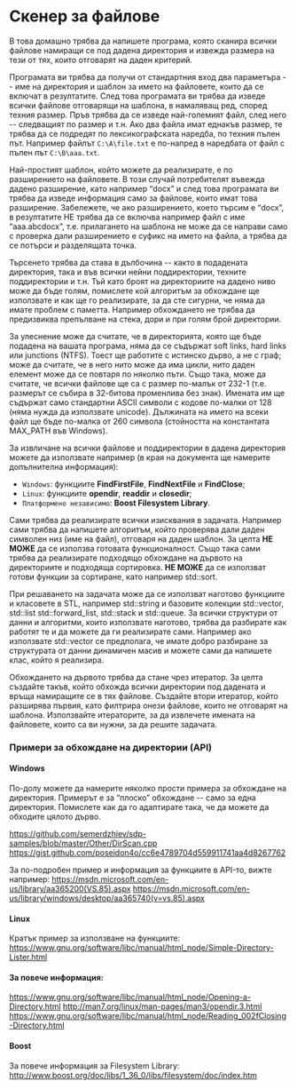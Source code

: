 ﻿# Скенер за файлове
В това домашно трябва да напишете програма, която сканира всички файлове намиращи се под дадена директория и извежда размера на тези от тях, които отговарят на даден критерий.

Програмата ви трябва да получи от стандартния вход два параметъра -- име на директория и шаблон за името на  файловете, които да се включат в резултатите. След това програмата ви трябва да изведе всички файлове отговарящи на шаблона, в намаляващ ред, според техния размер. Пръв трябва да се изведе най-големият файл, след него -- следващият по размер и т.н. Ако два файла имат еднакъв размер, те трябва да се подредят по лексикографската наредба, по техния пълен път. Например файлът `C:\A\file.txt` е по-напред в наредбата от файл с пълен път `C:\B\aaa.txt`.

Най-простият шаблон, който можете да реализирате, е по разширението на файловете. В този случай потребителят въвежда дадено разширение, като например “docx” и след това програмата ви трябва да изведе информация само за файлове, които имат това разширение. Забележете, че ако разширението, което търсим е “docx”, в резултатите НЕ трябва да се включва например файл с име “aaa.abcdocx”, т.е. прилагането на шаблона не може да се направи само с проверка дали разширението е суфикс на името на файла, а трябва да се потърси и разделящата точка.

Търсенето трябва да става в дълбочина -- както в подадената директория, така и във всички нейни поддиректории, техните поддиректории и т.н. Тъй като броят на директориите на дадено ниво може да бъде голям, помислете кой алгоритъм за обхождане ще използвате и как ще го реализирате, за да сте сигурни, че няма да имате проблем с паметта. Например обхождането не трябва да предизвиква препълване на стека, дори и при голям брой директории.

За улеснение може да считате, че в директорията, която ще бъде подадена на вашата програма, няма да се съдържат soft links, hard links или junctions (NTFS). Тоест ще работите с истинско дърво, а не с граф; може да считате, че в него нито може да има цикли, нито даден елемент може да се повтаря по няколко пъти. Също така, може да считате, че всички файлове ще са с размер по-малък от 232-1 (т.е. размерът се събира в 32-битова променлива без знак). Имената им ще съдържат само стандартни ASCII символи с кодове по-малки от 128 (няма нужда да използвате unicode). Дължината на името на всеки файл ще бъде по-малка от 260 символа (стойността на константата MAX_PATH във Windows).

За извличане на всички файлове и поддиректории в дадена директория можете да използвате например (в края на документа ще намерите допълнителна информация):
*   `Windows`: функциите **FindFirstFile**, **FindNextFile** и **FindClose**;
*   `Linux`:  функциите **opendir**, **readdir** и **closedir**;
*   `Платформено независимо`: **Boost Filesystem Library**.

Сами трябва да реализирате всички изисквания в задачата. Например сами трябва да напишете алгоритъм, който проверява дали даден символен низ (име на файл), отговаря на даден шаблон. За целта **НЕ МОЖЕ** да се използва готовата функционалност. Също така сами трябва да реализирате подходящо обхождане на дървото на директориите и подходяща сортировка. **НЕ МОЖЕ** да се използват готови функции за сортиране, като например std::sort.

При решаването на задачата може да се използват наготово функциите и класовете в STL, например std::string и базовите колекции std::vector, std::list std::forward_list, std::stack и std::queue. За всички структури от данни и алгоритми, които използвате наготово, трябва да разбирате как работят те и да можете да ги реализирате сами. Например ако използвате std::vector се предполага, че имате добро разбиране за структурата от данни динамичен масив и можете сами да напишете клас, който я реализира.

Обхождането на дървото трябва да стане чрез итератор. За целта създайте такъв, който обхожда всички директории под дадената и връща намиращите се в тях файлове. Създайте втори итератор, който разширява първия, като филтрира онези файлове, които не отговарят на шаблона. Използвайте итераторите, за да извлечете имената на файловете, които са ви нужни, за да решите задачата.

### Примери за обхождане на директории (API)
#### Windows
По-долу можете да намерите няколко прости примера за обхождане на директория. Примерът е за “плоско” обхождане -- само за една директория. Помислете как да го адаптирате така, че да можете да обходите цялото дърво.

https://github.com/semerdzhiev/sdp-samples/blob/master/Other/DirScan.cpp
https://gist.github.com/poseidon4o/cc6e4789704d559911741aa4d8267762

За по-подробен пример и информация за функциите в API-то, вижте например:
https://msdn.microsoft.com/en-us/library/aa365200(VS.85).aspx
https://msdn.microsoft.com/en-us/library/windows/desktop/aa365740(v=vs.85).aspx
#### Linux
Кратък пример за използване на функциите:
https://www.gnu.org/software/libc/manual/html_node/Simple-Directory-Lister.html

#### За повече информация:
https://www.gnu.org/software/libc/manual/html_node/Opening-a-Directory.html
http://man7.org/linux/man-pages/man3/opendir.3.html
https://www.gnu.org/software/libc/manual/html_node/Reading_002fClosing-Directory.html
#### Boost
За повече информация за Filesystem Library:
http://www.boost.org/doc/libs/1_36_0/libs/filesystem/doc/index.htm